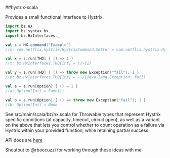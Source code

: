 ##hystrix-scala

Provides a small functional interface to Hystrix.

```scala
import bz.HX
import bz.syntax.hx._
import bz.HxInterfaces._

val s = HX.command("Example")
//s: com.netflix.hystrix.HystrixCommand.Setter = com.netflix.hystrix.HystrixCommand$Setter@7f414b69

val x = s.run[THD] { () => 1 }
//x: bz.HxInterfaces.THD[Int] = \/-(1)

val y = s.run[THD] { () => throw new Exception("fail"); 1 }
//y: bz.HxInterfaces.THD[Int] = -\/(java.lang.Exception: fail)

val a = s.run[Option] { () = 1 }
//a: Option[Int] = Some(1)

val b = s.run[Option] { () => throw new Exception("fail"); 1 }
//b: Option[Int] = None
```

See src/main/scala/bz/hx.scala for Throwable types that represent
Hystrix specific conditions (at capacity, timeout, circuit open), as
well as a variant on the above that lets you control whether to count
operation as a failure via Hystrix within your provided function, while
retaining partial success.

API docs are [here](http://beezee.github.io/hystrix-scala/#package)

Shoutout to @rboccuzzi for working through these ideas with me
